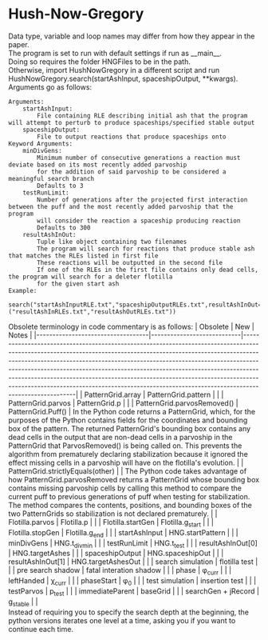 # Hush-Now-Gregory
Data type, variable and loop names may differ from how they appear in the paper.  
The program is set to run with default settings if run as \_\_main\_\_.  
Doing so requires the folder HNGFiles to be in the path.  
Otherwise, import HushNowGregory in a different script and run HushNowGregory.search(startAshInput, spaceshipOutput, \*\*kwargs).  
Arguments go as follows:
```
Arguments:
    startAshInput:
        File containing RLE describing initial ash that the program will attempt to perturb to produce spaceships/specified stable output
    spaceshipOutput:
        File to output reactions that produce spaceships onto
Keyword Arguments:
    minDivGens:
        Minimum number of consecutive generations a reaction must deviate based on its most recently added parvoship
        for the addition of said parvoship to be considered a meaningful search branch
        Defaults to 3
    testRunLimit:
        Number of generations after the projected first interaction between the puff and the most recently added parvoship that the program
        will consider the reaction a spaceship producing reaction
        Defaults to 300
    resultAshInOut:
        Tuple like object containing two filenames
        The program will search for reactions that produce stable ash that matches the RLEs listed in first file
        These reactions will be outputted in the second file
        If one of the RLEs in the first file contains only dead cells, the program will search for a deleter flotilla
        for the given start ash
Example:
    search("startAshInputRLE.txt","spaceshipOutputRLEs.txt",resultAshInOut=("resultAshInRLEs.txt","resultAshOutRLEs.txt"))
```
Obsolete terminology in code commentary is as follows:
| Obsolete                          | New                        | Notes                                                                                                                                                                                                                                                                                                                                                                                                                                                                                                        |
|-----------------------------------|----------------------------|--------------------------------------------------------------------------------------------------------------------------------------------------------------------------------------------------------------------------------------------------------------------------------------------------------------------------------------------------------------------------------------------------------------------------------------------------------------------------------------------------------------|
| PatternGrid.array                 | PatternGrid.pattern        |                                                                                                                                                                                                                                                                                                                                                                                                                                                                                                              |
| PatternGrid.parvos                | PatternGrid.p              |                                                                                                                                                                                                                                                                                                                                                                                                                                                                                                              |
| PatternGrid.parvosRemoved()       | PatternGrid.Puff()         | In the Python code returns a PatternGrid, which, for the purposes of the Python contains fields for the coordinates and bounding box of the pattern. The returned PatternGrid's bounding box contains any dead cells in the output that are non-dead cells in a parvoship in the PatternGrid that ParvosRemoved() is being called on. This prevents the algorithm from prematurely declaring stabilization because it ignored the effect missing cells in a parvoship will have on the flotilla's evolution. |
| PatternGrid.strictlyEquals(other) |                            | The Python code takes advantage of how PatternGrid.parvosRemoved returns a PatternGrid whose bounding box contains missing parvoship cells by calling this method to compare the current puff to previous generations of puff when testing for stabilization. The method compares the contents, positions, and bounding boxes of the two PatternGrids so stabilization is not declared prematurely.                                                                                                          |
| Flotilla.parvos                   | Flotilla.p                 |                                                                                                                                                                                                                                                                                                                                                                                                                                                                                                              |
| Flotilla.startGen                 | Flotilla.g<sub>start</sub> |                                                                                                                                                                                                                                                                                                                                                                                                                                                                                                              |
| Flotilla.stopGen                  | Flotilla.g<sub>end</sub>   |                                                                                                                                                                                                                                                                                                                                                                                                                                                                                                              |
| startAshInput                     | HNG.startPattern           |                                                                                                                                                                                                                                                                                                                                                                                                                                                                                                              |
| minDivGens                        | HNG.t<sub>divmin</sub>     |                                                                                                                                                                                                                                                                                                                                                                                                                                                                                                              |
| testRunLimit                      | HNG.t<sub>test</sub>       |                                                                                                                                                                                                                                                                                                                                                                                                                                                                                                              |
| resultAshInOut[0]                 | HNG.targetAshes            |                                                                                                                                                                                                                                                                                                                                                                                                                                                                                                              |
| spaceshipOutput                   | HNG.spaceshipOut           |                                                                                                                                                                                                                                                                                                                                                                                                                                                                                                              |
| resultAshInOut[1]                 | HNG.targetAshesOut         |                                                                                                                                                                                                                                                                                                                                                                                                                                                                                                              |
| search simulation                 | flotilla test              |                                                                                                                                                                                                                                                                                                                                                                                                                                                                                                              |
| pre search shadow                 | fatal interation shadow    |                                                                                                                                                                                                                                                                                                                                                                                                                                                                                                              |
| phase                             | &phi;<sub>curr</sub>       |                                                                                                                                                                                                                                                                                                                                                                                                                                                                                                              |
| leftHanded                        | &chi;<sub>curr</sub>       |                                                                                                                                                                                                                                                                                                                                                                                                                                                                                                              |
| phaseStart                        | &phi;<sub>0</sub>          |                                                                                                                                                                                                                                                                                                                                                                                                                                                                                                              |
| test simulation                   | insertion test             |                                                                                                                                                                                                                                                                                                                                                                                                                                                                                                              |
| testParvos                        | p<sub>test</sub>           |                                                                                                                                                                                                                                                                                                                                                                                                                                                                                                              |
| immediateParent                   | baseGrid                   |                                                                                                                                                                                                                                                                                                                                                                                                                                                                                                              |
| searchGen + jRecord               | g<sub>stable</sub>         |                                                                                                                                                                                                                                                                                                                                                                                                                                                                                                              |  
Instead of requiring you to specify the search depth at the beginning, the python versions iterates one level at a time, asking you if you want to continue each time.
